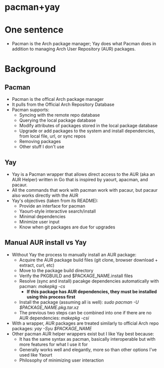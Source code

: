 # pacman+yay


# One sentence
* Pacman is the Arch package manager; Yay does what Pacman does in addition to managing Arch User Repository (AUR) packages.

# Background
## Pacman
- Pacman is the offical Arch package manager
- It pulls from the Official Arch Repository Database
- Pacman supports:
	- Syncing with the remote repo database
	- Querying the local package database
	- Modify attributes of packages stored in the local package database
	- Upgrade or add packages to the system and install dependencies, from local file, url, or sync repos
	- Removing packages
	- Other stuff I don't use

## Yay
- Yay is a Pacman wrapper that allows direct access to the AUR (aka an AUR Helper) written in Go that is inspired by yaourt, apacman, and pacaur.
- All the commands that work with pacman work with pacaur, but pacaur also works directly with the AUR
- Yay's objectives (taken from its README):
	- Provide an interface for pacman
	- Yaourt-style interactive search/install
	- Minimal dependencies
	- Minimize user input
	- Know when git packages are due for upgrades

## Manual AUR install vs Yay
- Without Yay the process to manually install an AUR package:
	- Acquire the AUR package build files (git clone, browser download + extract, curl, etc)
	- Move to the package build directory
	- Verify the PKGBUILD and $PACKAGE_NAME.install files
	- Resolve (sync and install) pacakge dependencies automatically with pacman: *makepkg -cs*
		- **If this package has AUR dependencies, they must be installed using this process first**
	- Install the package (assuming all is well): *sudo pacman -U $PACKAGE_NAME.pkg.tar.xz*
	- The previous two steps can be combined into one if there are no AUR dependencies: *makepkg -csi*
- With a wrapper, AUR packages are treated similarly to official Arch repo packages: *yay -Syu $PACKAGE_NAME*
- Other pacman AUR helper wrappers exist but I like Yay best because:
	- It has the same syntax as pacman, basically interoperable but with more features for what I use it for
	- Generally works well and elegantly, more so than other options I've used like Yaourt
	- Philosophy of minimizing user interaction

